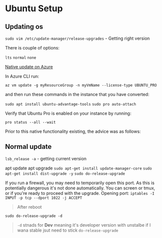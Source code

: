 # Ubuntu Setup

## Updating os

`sudo vim /etc/update-manager/release-upgrades` - Getting right version

There is couple of options:

`lts` 
`normal`
`none`

[Native update on Azure](https://ubuntu.com/blog/announcing-in-place-upgrade-from-ubuntu-server-to-ubuntu-pro-on-azure)

In Azure CLI run:

`az vm update -g myResourceGroup -n myVmName --license-type UBUNTU_PRO`

and then run these commands in the instance that you have converted:

`sudo apt install ubuntu-advantage-tools`
`sudo pro auto-attach`

Verify that Ubuntu Pro is enabled on your instance by running:

`pro status --all --wait`

Prior to this native functionality existing, the advice was as follows:


## Normal update

`lsb_release -a` - getting current version

apt update
apt upgrade
`sudo apt-get install update-manager-core`
`sudo apt-get install dist-upgrade -y`
`sudo do-release-upgrade`

If you run a firewall, you may need to temporarily open this port. 
As this is potentially dangerous it's not done automatically. 
You can screen or tmux, or if you're ready to proceed with the upgrade. 
Opening port:
`iptables -I INPUT -p tcp --dport 1022 -j ACCEPT`


> After reboot

`sudo do-release-upgrade -d`

> `-d` stnads for **Dev** meaning it's developer version with unstalbe if I wana stable jsut need to stick `do-release-upgrade`
